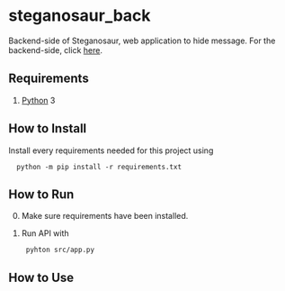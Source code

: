 # steganosaur_back

Backend-side of Steganosaur, web application to hide message. For the backend-side, click [here](https://github.com/izharul-haq/steganosaur_front).

## Requirements

1. [Python](https://www.python.org/) 3

## How to Install

Install every requirements needed for this project using

      python -m pip install -r requirements.txt

## How to Run

0. Make sure requirements have been installed.

1. Run API with

        pyhton src/app.py

## How to Use
